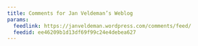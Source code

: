 ```yaml
---
title: Comments for Jan Veldeman’s Weblog
params:
  feedlink: https://janveldeman.wordpress.com/comments/feed/
  feedid: ee46209b1d13df69f99c24e4debea627
---
```

